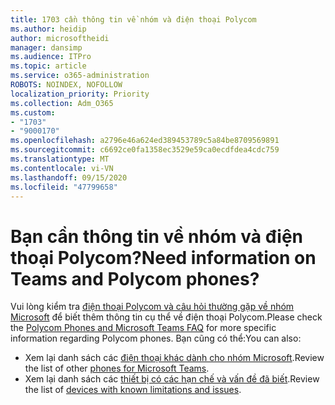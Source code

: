 ```yaml
---
title: 1703 cần thông tin về nhóm và điện thoại Polycom
ms.author: heidip
author: microsoftheidi
manager: dansimp
ms.audience: ITPro
ms.topic: article
ms.service: o365-administration
ROBOTS: NOINDEX, NOFOLLOW
localization_priority: Priority
ms.collection: Adm_O365
ms.custom:
- "1703"
- "9000170"
ms.openlocfilehash: a2796e46a624ed389453789c5a84be8709569891
ms.sourcegitcommit: c6692ce0fa1358ec3529e59ca0ecdfdea4cdc759
ms.translationtype: MT
ms.contentlocale: vi-VN
ms.lasthandoff: 09/15/2020
ms.locfileid: "47799658"
---
```

# <a name="need-information-on-teams-and-polycom-phones"></a><span data-ttu-id="677df-102">Bạn cần thông tin về nhóm và điện thoại Polycom?</span><span class="sxs-lookup"><span data-stu-id="677df-102">Need information on Teams and Polycom phones?</span></span>

<span data-ttu-id="677df-103">Vui lòng kiểm tra [điện thoại Polycom và câu hỏi thường gặp về nhóm Microsoft](https://www.polycom.com/content/dam/polycom/common/documents/faqs/polycom-phones-and-microsoft-teams-faq-enus.pdf) để biết thêm thông tin cụ thể về điện thoại Polycom.</span><span class="sxs-lookup"><span data-stu-id="677df-103">Please check the [Polycom Phones and Microsoft Teams FAQ](https://www.polycom.com/content/dam/polycom/common/documents/faqs/polycom-phones-and-microsoft-teams-faq-enus.pdf) for more specific information regarding Polycom phones.</span></span> <span data-ttu-id="677df-104">Bạn cũng có thể:</span><span class="sxs-lookup"><span data-stu-id="677df-104">You can also:</span></span> 

- <span data-ttu-id="677df-105">Xem lại danh sách các [điện thoại khác dành cho nhóm Microsoft](https://docs.microsoft.com/microsoftteams/phones-for-teams).</span><span class="sxs-lookup"><span data-stu-id="677df-105">Review the list of other [phones for Microsoft Teams](https://docs.microsoft.com/microsoftteams/phones-for-teams).</span></span> 
- <span data-ttu-id="677df-106">Xem lại danh sách các [thiết bị có các hạn chế và vấn đề đã biết](https://support.office.com/article/control-calls-using-a-headset-in-teams-65d6e104-444d-4013-b8c2-f11317dd69a8).</span><span class="sxs-lookup"><span data-stu-id="677df-106">Review the list of [devices with known limitations and issues](https://support.office.com/article/control-calls-using-a-headset-in-teams-65d6e104-444d-4013-b8c2-f11317dd69a8).</span></span> 
